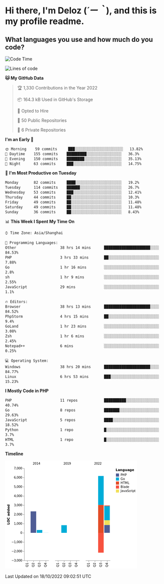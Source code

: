 # **Hi there, I'm Deloz (*´ー｀*), and this is my profile readme.**
<!--  [![Profile views](https://gpvc.arturio.dev/dank-del)](https://github.com/dank-del) -->
## **What languages you use and how much do you code?**

<!--START_SECTION:waka-->
![Code Time](http://img.shields.io/badge/Code%20Time-51%20hrs%2044%20mins-blue)

![Lines of code](https://img.shields.io/badge/From%20Hello%20World%20I%27ve%20Written-10%20Thousand%20lines%20of%20code-blue)

**🐱 My GitHub Data** 

> 🏆 1,330 Contributions in the Year 2022
 > 
> 📦 164.3 kB Used in GitHub's Storage 
 > 
> 💼 Opted to Hire
 > 
> 📜 50 Public Repositories 
 > 
> 🔑 6 Private Repositories  
 > 
**I'm an Early 🐤** 

```text
🌞 Morning    59 commits     ███░░░░░░░░░░░░░░░░░░░░░░   13.82% 
🌆 Daytime    155 commits    █████████░░░░░░░░░░░░░░░░   36.3% 
🌃 Evening    150 commits    ████████░░░░░░░░░░░░░░░░░   35.13% 
🌙 Night      63 commits     ███░░░░░░░░░░░░░░░░░░░░░░   14.75%

```
📅 **I'm Most Productive on Tuesday** 

```text
Monday       82 commits     ████░░░░░░░░░░░░░░░░░░░░░   19.2% 
Tuesday      114 commits    ██████░░░░░░░░░░░░░░░░░░░   26.7% 
Wednesday    53 commits     ███░░░░░░░░░░░░░░░░░░░░░░   12.41% 
Thursday     44 commits     ██░░░░░░░░░░░░░░░░░░░░░░░   10.3% 
Friday       49 commits     ██░░░░░░░░░░░░░░░░░░░░░░░   11.48% 
Saturday     49 commits     ██░░░░░░░░░░░░░░░░░░░░░░░   11.48% 
Sunday       36 commits     ██░░░░░░░░░░░░░░░░░░░░░░░   8.43%

```


📊 **This Week I Spent My Time On** 

```text
⌚︎ Time Zone: Asia/Shanghai

💬 Programming Languages: 
Other                    38 hrs 14 mins      █████████████████████░░░░   84.53% 
PHP                      3 hrs 33 mins       ██░░░░░░░░░░░░░░░░░░░░░░░   7.88% 
Go                       1 hr 16 mins        ░░░░░░░░░░░░░░░░░░░░░░░░░   2.8% 
sh                       1 hr 9 mins         ░░░░░░░░░░░░░░░░░░░░░░░░░   2.55% 
JavaScript               29 mins             ░░░░░░░░░░░░░░░░░░░░░░░░░   1.1%

🔥 Editors: 
Browser                  38 hrs 13 mins      █████████████████████░░░░   84.52% 
PhpStorm                 4 hrs 15 mins       ██░░░░░░░░░░░░░░░░░░░░░░░   9.4% 
GoLand                   1 hr 23 mins        ░░░░░░░░░░░░░░░░░░░░░░░░░   3.08% 
Zsh                      1 hr 6 mins         ░░░░░░░░░░░░░░░░░░░░░░░░░   2.45% 
Notepad++                6 mins              ░░░░░░░░░░░░░░░░░░░░░░░░░   0.25%

💻 Operating System: 
Windows                  38 hrs 20 mins      █████████████████████░░░░   84.77% 
Linux                    6 hrs 53 mins       ███░░░░░░░░░░░░░░░░░░░░░░   15.23%

```

**I Mostly Code in PHP** 

```text
PHP                      11 repos            ██████████░░░░░░░░░░░░░░░   40.74% 
Go                       8 repos             ███████░░░░░░░░░░░░░░░░░░   29.63% 
JavaScript               5 repos             ████░░░░░░░░░░░░░░░░░░░░░   18.52% 
Python                   1 repo              █░░░░░░░░░░░░░░░░░░░░░░░░   3.7% 
HTML                     1 repo              █░░░░░░░░░░░░░░░░░░░░░░░░   3.7%

```


**Timeline**

![Chart not found](https://raw.githubusercontent.com/deloz/deloz/main/charts/bar_graph.png) 


 Last Updated on 18/10/2022 09:02:51 UTC
<!--END_SECTION:waka-->
